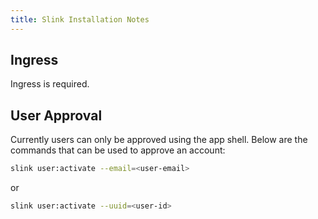 ```yaml
---
title: Slink Installation Notes
---
```


## Ingress

Ingress is required.

## User Approval

Currently users can only be approved using the app shell. Below are the commands that can be used to approve an account:

```bash
slink user:activate --email=<user-email>
```
or
```bash
slink user:activate --uuid=<user-id>
```
